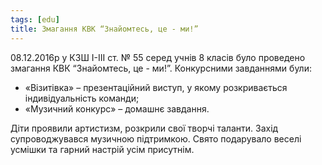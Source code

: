 ```yaml
---
tags: [edu]
title: Змагання КВК “Знайомтесь, це - ми!”
---
```


08.12.2016р у КЗШ І-ІІІ ст. № 55 серед учнів 8 класів було проведено змагання КВК “Знайомтесь, це - ми!”. Конкурсними завданнями були:

- «Візитівка» – презентаційний виступ, у якому розкривається індивідуальність команди;
- «Музичний конкурс» – домашнє завдання.

Діти проявили артистизм, розкрили свої творчі таланти. Захід супроводжувався музичною підтримкою. Свято подарувало веселі усмішки та гарний настрій усім присутнім.

<slideshow id="72157673877167933"></slideshow>
